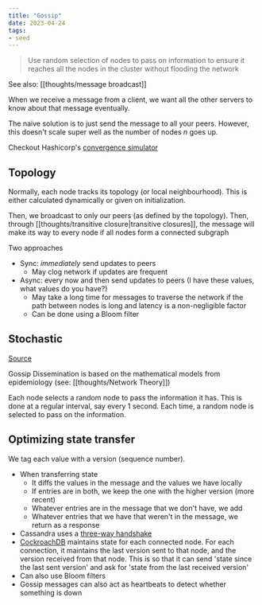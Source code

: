 ```yaml
---
title: "Gossip"
date: 2023-04-24
tags:
- seed
---
```


> Use random selection of nodes to pass on information to ensure it reaches all the nodes in the cluster without flooding the network

See also: [[thoughts/message broadcast]]

When we receive a message from a client, we want all the other servers to know about that message eventually.

The naive solution is to just send the message to all your peers. However, this doesn't scale super well as the number of nodes $n$ goes up.

Checkout Hashicorp's [convergence simulator](https://www.serf.io/docs/internals/simulator.html)

## Topology
Normally, each node tracks its topology (or local neighbourhood). This is either calculated dynamically or given on initialization.

Then, we broadcast to only our peers (as defined by the topology). Then, through [[thoughts/transitive closure|transitive closures]], the message will make its way to every node if all nodes form a connected subgraph

Two approaches
- Sync: *immediately* send updates to peers
	- May clog network if updates are frequent
- Async: every now and then send updates to peers (I have these values, what values do you have?)
	- May take a long time for messages to traverse the network if the path between nodes is long and latency is a non-negligible factor
	- Can be done using a Bloom filter

## Stochastic
[Source](https://martinfowler.com/articles/patterns-of-distributed-systems/gossip-dissemination.html)

Gossip Dissemination is based on the mathematical models from epidemiology (see: [[thoughts/Network Theory]])

Each node selects a random node to pass the information it has. This is done at a regular interval, say every 1 second. Each time, a random node is selected to pass on the information.

## Optimizing state transfer
We tag each value with a version (sequence number).

- When transferring state
	- It diffs the values in the message and the values we have locally
	- If entries are in both, we keep the one with the higher version (more recent)
	- Whatever entries are in the message that we don't have, we add
	- Whatever entries that we have that weren't in the message, we return as a response
- Cassandra uses a [three-way handshake](https://cassandra.apache.org/_/index.html)
- [CockroachDB](https://www.cockroachlabs.com/docs/stable/) maintains state for each connected node. For each connection, it maintains the last version sent to that node, and the version received from that node. This is so that it can send 'state since the last sent version' and ask for 'state from the last received version'
- Can also use Bloom filters
- Gossip messages can also act as heartbeats to detect whether something is down